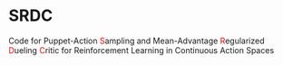 # SRDC

Code for Puppet-Action <span style="color:red">S</span>ampling and Mean-Advantage <span style="color:red">R</span>egularized <span style="color:red">D</span>ueling <span style="color:red">C</span>ritic for Reinforcement Learning in Continuous Action Spaces
